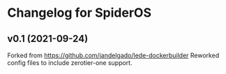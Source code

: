 # Changelog for SpiderOS 

## v0.1 (2021-09-24)

Forked from https://github.com/jandelgado/lede-dockerbuilder
Reworked config files to include zerotier-one support.


